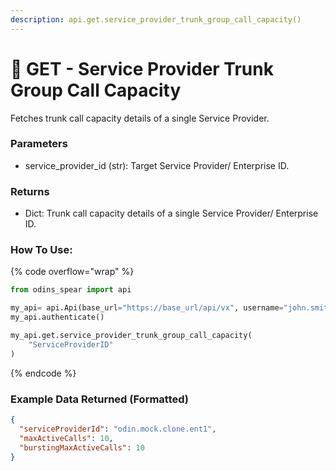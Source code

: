 ```yaml
---
description: api.get.service_provider_trunk_group_call_capacity()
---
```


# 🚿 GET - Service Provider Trunk Group Call Capacity

Fetches trunk call capacity details of a single Service Provider.

### Parameters&#x20;

* service\_provider\_id (str): Target Service Provider/ Enterprise ID.

### Returns

* Dict: Trunk call capacity details of a single Service Provider/ Enterprise ID.

### How To Use:

{% code overflow="wrap" %}
```python
from odins_spear import api

my_api= api.Api(base_url="https://base_url/api/vx", username="john.smith", password="ODIN_INSTANCE_1")
my_api.authenticate()

my_api.get.service_provider_trunk_group_call_capacity(
    "ServiceProviderID"
)
```
{% endcode %}

### Example Data Returned (Formatted)

```json
{
  "serviceProviderId": "odin.mock.clone.ent1",
  "maxActiveCalls": 10,
  "burstingMaxActiveCalls": 10
}
```
